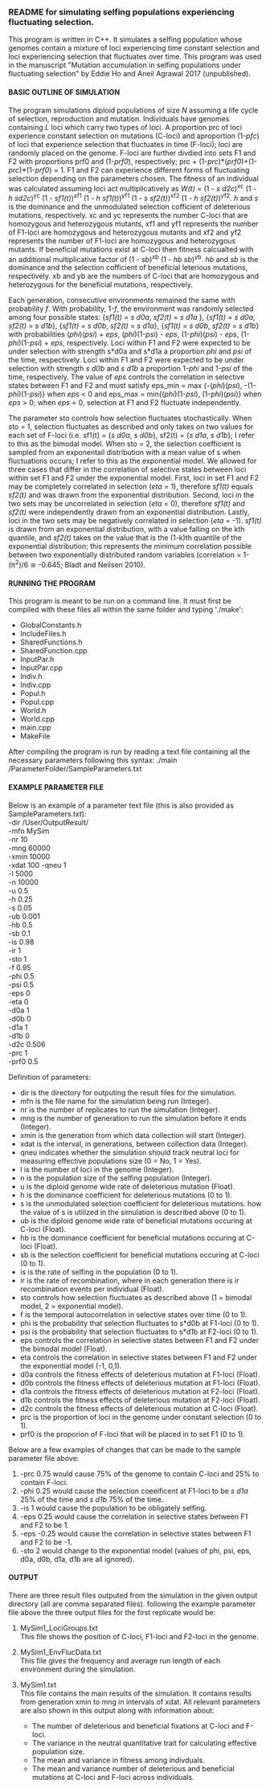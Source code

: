 ### README for simulating selfing populations experiencing fluctuating selection.

This program is written in C++. It simulates a selfing population whose genomes contain a mixture of loci experiencing time constant selection and loci experiencing selection that fluctuates over time. This program was used in the manuscript "Mutation accumulation in selfing populations under fluctuating selection" by Eddie Ho and Aneil Agrawal 2017 (unpublished).

#### BASIC OUTLINE OF SIMULATION
The program simulations diploid populations of size *N* assuming a life cycle of selection, reproduction and mutation. Individuals have genomes containing *L* loci which carry two types of loci. A proportion prc of loci experience constant selection on mutations (C-loci) and aproportion (1-*pfc*) of loci that experience selection that fluctuates in time (F-loci); loci are randomly placed on the genome. F-loci are further divdied into sets F1 and F2 with proportions prf0 and (1-*prf0*), respectively; prc + (1-*prc*)\*(*prf0*)+(1-*prc*)\*(1-*prf0*) = 1. F1 and F2 can experience different forms of fluctuating selection depending on the parameters chosen. The fitness of an individual was calculated assuming loci act multiplicatively as *W(t)* = (1 - *s d2c*)<sup>xc</sup> (1 - *h sd2c*)<sup>yc</sup> (1 - *sf1(t)*)<sup>xf1</sup> (1 - *h sf1(t)*)<sup>yf1</sup> (1 - *s sf2(t)*)<sup>xf2</sup> (1 - *h sf2(t)*)<sup>yf2</sup>. *h* and *s* is the dominance and the unmodulated selection cofficient of deleterious mutations, respectively. xc and yc represents the number C-loci that are homozygous and heterozygous mutants, xf1 and yf1 represents the number of F1-loci are homozygous and heterozygous mutants and xf2 and yf2 represents the number of F1-loci are homozygous and heterozygous mutants. If beneficial mutations exist at C-loci then fitness calcualted with an additional multiplicative factor of (1 - *sb*)<sup>xb</sup> (1 - *hb sb*)<sup>yb</sup>. *hb* and *sb* is the dominance and the selection cofficient of beneficial leterious mutations, respectively. xb and yb are the numbers of C-loci that are homozygous and heterozygous for the beneficial mutations, respectively. 

Each generation, consecutive environments remained the same with probability *f*. With probability, 1-*f*, the environment was randomly selected among four possible states: {*sf1(t)* = *s d0a*, *sf2(t)* = *s d1a* }, {*sf1(t)* = *s d0a*, *sf2(t)* = *s d1b*}, {*sf1(t)* = *s d0b*, *sf2(t)* = *s d1a*}, {*sf1(t)* = *s d0b*, *sf2(t)* = *s d1b*} with probabilities (*phi*)(*psi*) + *eps*, (*phi*)(1-*psi*) - *eps*, (1-*phi*)(*psi*) - *eps*, (1-*phi*)(1-*psi*) + *eps*, respectively. Loci within F1 and F2 were expected to be under selection with strength s\*d0a and s\*d1a a proportion *phi* and *psi* of the time, respectively. Loci within F1 and F2 were expected to be under selection with strength *s d0b* and *s d1b* a proportion 1-*phi* and 1-*psi* of the time, respectively. The value of *eps* controls the correlation in selective states between F1 and F2 and must satisfy eps_min = max {-(*phi*)(*psi*), -(1-*phi*)(1-*psi*)} when *eps* < 0 and eps_max = min{(*phi*)(1-*psi*), (1-*phi*)(*psi*)} when *eps* > 0; when *eps* = 0, selection at F1 and F2 fluctuate independently.

The parameter sto controls how selection fluctuates stochastically. When sto = 1, selection fluctuates as described and only takes on two values for each set of F-loci (i.e. sf1(t) = {*s d0a*, *s d0b*}, sf2(t) = {*s d1a*, *s d1b*}; I refer to this as the bimodal model. When sto = 2, the selection coefficient is sampled from an exponentail distribution with a mean value of s when fluctuations occurs; I refer to this as the exponential model. We allowed for three cases that differ in the correlation of selective states between loci within set F1 and F2 under the exponential model. First, loci in set F1 and F2 may be completely correlated in selection (*eta* = 1), therefore *sf1(t)* equals *sf2(t)* and was drawn from the exponential distribution. Second, loci in the two sets may be uncorrelated in selection (*eta* = 0), therefore *sf1(t)* and *sf2(t)* were independently drawn from an exponential distribution. Lastly, loci in the two sets may be negatively correlated in selection (*eta* = -1). *sf1(t)* is drawn from an exponential distribution, with a value falling on the kth quantile, and *sf2(t)* takes on the value that is the (1-k)th quantile of the exponential distribution; this represents the minimum correlation possible between two exponentially distributed random variables (correlation = 1-(π<sup>2</sup>)/6 ≅ -0.645; Bladt and Neilsen 2010). 

#### RUNNING THE PROGRAM  
This program is meant to be run on a command line. 
It must first be compiled with these files all within the same folder and typing './make':
* GlobalConstants.h
* IncludeFiles.h
* SharedFunctions.h
* SharedFunction.cpp
* InputPar.h
* InputPar.cpp
* Indiv.h
* Indiv.cpp
* Popul.h
* Popul.cpp
* World.h
* World.cpp
* main.cpp
* MakeFile

After compiling the program is run by reading a text file containing all the necessary parameters following this syntax:
./main /ParameterFolder/SampleParameters.txt

#### EXAMPLE PARAMETER FILE
Below is an example of a parameter text file (this is also provided as SampleParameters.txt):  
-dir /User/OutputResult/  
-mfn MySim  
-nr 10  
-mng 60000  
-xmin 10000  
-xdat 100 
-qneu 1  
-l 5000  
-n 10000  
-u 0.5  
-h 0.25  
-s 0.05  
-ub 0.001  
-hb 0.5  
-sb 0.1  
-is 0.98  
-ir 1  
-sto 1  
-f 0.95  
-phi 0.5  
-psi 0.5  
-eps 0  
-eta 0  
-d0a 1  
-d0b 0  
-d1a 1  
-d1b 0  
-d2c 0.506  
-prc 1  
-prf0 0.5  

Definition of parameters:
* dir is the directory for outputing the result files for the simulation.
* mfn is the file name for the simulation being run (Integer).
* nr is the number of replicates to run the simulation (Integer).
* mng is the number of generation to run the simulation before it ends (Integer).
* xmin is the generation from which data collection will start (Integer).
* xdat is the interval, in generations, between collection data (Integer).
* qneu indicates whether the simulation should track neutral loci for measuring effective populations size (0 = No, 1 = Yes).
* l is the number of loci in the genome (Integer).
* n is the population size of the selfing population (Integer).
* u is the diploid genome wide rate of deleterious mutation (Float).
* h is the dominance coefficient for deleterious mutations (0 to 1).
* s is the unmodulated selection coefficient for deleterious mutations. how the value of s is utilized in the simulation is described above (0 to 1).
* ub is the diploid genome wide rate of beneficial mutations occuring at C-loci (Float).
* hb is the dominance coefficient for beneficial mutations occuring at C-loci (Float).
* sb is the selection coefficient for beneficial mutations occuring at C-loci (0 to 1).
* is is the rate of selfing in the population (0 to 1).
* ir is the rate of recombination, where in each generation there is ir recombination events per individual (Float).
* sto controls how selection fluctuates as described above (1 = bimodal model, 2 = exponential model).
* f is the temporal autocorrelation in selective states over time (0 to 1).
* phi is the probability that selection fluctuates to s\*d0b at F1-loci (0 to 1).
* psi is the probability that selection fluctuates to s\*d1b at F2-loci (0 to 1).
* eps controls the correlation in selective states between F1 and F2 under the bimodal model (Float).
* eta controls the correlation in selective states between F1 and F2 under the exponential model (-1, 0,1).
* d0a controls the fitness effects of deleterious mutation at F1-loci (Float).
* d0b controls the fitness effects of deleterious mutation at F1-loci (Float).
* d1a controls the fitness effects of deleterious mutation at F2-loci (Float).
* d1b controls the fitness effects of deleterious mutation at F2-loci (Float).
* d2c controls the fitness effects of deleterious mutation at C-loci (Float).
* prc is the proportion of loci in the genome under constant selection (0 to 1).
* prf0 is the proporion of F-loci that will be placed in to set F1 (0 to 1).

Below are a few examples of changes that can be made to the sample parameter file above:
1. -prc 0.75 would cause 75% of the genome to contain C-loci and 25% to contain F-loci.  
2. -phi 0.25 would cause the selection coeeificent at F1-loci to be *s d1a* 25% of the time and *s d1b* 75% of the time. 
3. -is 1 would cause the population to be obligately selfing.  
4. -eps 0.25 would cause the correlation in selective states between F1 and F2 to be 1.  
5. -eps -0.25 would cause the correlation in selective states between F1 and F2 to be -1.  
6. -sto 2 would change to the exponential model (values of phi, psi, eps, d0a, d0b, d1a, d1b are all ignored).  

#### OUTPUT
There are three result files outputed from the simulation in the given output directory (all are comma separated files). following the example parameter file above the three output files for the first replicate would be:
1. MySim1_LociGroups.txt  
   This file shows the position of C-loci, F1-loci and F2-loci in the genome.  
 
2. MySim1_EnvFlucData.txt  
   This file gives the frequency and average run length of each environment during the simulation.  
 
3. MySim1.txt  
   This file contains the main results of the simulation. It contains results from generation xmin to mng in intervals of xdat. All relevant parameters are also shown in this output along with information about:  
   * The number of deleterious and beneficial fixations at C-loci and F-loci.
   * The variance in the neutral quantitative trait for calculating effective population size.
   * The mean and variance in fitness among indivduals.
   * The mean and variance number of deleterious and beneficial mutations at C-loci and F-loci across individuals.
